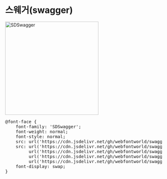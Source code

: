 # 스웨거(swagger)

<a href="https://wess.tistory.com" target="_blank">
    <img src="https://webfontworld.github.io/swagger/SDSwagger.jpg" alt="SDSwagger" style="width:300px">
</a>
<pre>
@font-face {
    font-family: 'SDSwagger';
    font-weight: normal;
    font-style: normal;
    src: url('https://cdn.jsdelivr.net/gh/webfontworld/swagger/SDSwagger.eot');
    src: url('https://cdn.jsdelivr.net/gh/webfontworld/swagger/SDSwagger.eot?#iefix') format('embedded-opentype'),
         url('https://cdn.jsdelivr.net/gh/webfontworld/swagger/SDSwagger.woff2') format('woff2'),
         url('https://cdn.jsdelivr.net/gh/webfontworld/swagger/SDSwagger.woff') format('woff'),
         url('https://cdn.jsdelivr.net/gh/webfontworld/swagger/SDSwagger.ttf') format("truetype");
    font-display: swap;
}
</pre>
